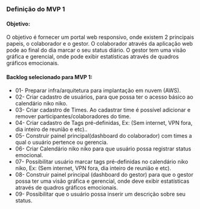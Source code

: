 ### Definição do MVP 1

#### Objetivo:

O objetivo é fornecer um portal web responsivo, onde existem 2 principais papeis, o colaborador e o gestor.
O colaborador através da aplicação web pode ao final do dia marcar o seu status diário.
O gestor tem uma visão gráfica e gerencial, onde pode exibir estatísticas através de quadros gráficos emocionais.

#### Backlog selecionado para MVP 1:

- 01- Preparar infra/arquitetura para implantação em nuvem (AWS).
- 02- Criar cadastro de usuários, para que possa ter o acesso básico ao calendário niko niko.
- 03- Criar cadastro de Times. Ao cadastrar time é possível adicionar e remover participantes/colaboradores do time.
- 04- Criar cadastro de Tags pré-definidas, Ex: (Sem internet, VPN fora, dia inteiro de reunião e etc)..
- 05- Construir painel principal(dashboard do colaborador) com times a qual o usuário pertence ou gerencia.
- 06- Criar Calendário niko niko para que usuário possa registrar status emocional.
- 07- Possibilitar usuário marcar tags pré-definidas no calendário niko niko, Ex: (Sem internet, VPN fora, dia inteiro de reunião e etc).
- 08- Construir painel principal (dashboard do gestor) para que o gestor possa ter uma visão gráfica e gerencial, onde deve exibir estatísticas através de quadros gráficos emocionais.
- 09- Possibilitar que o usuário possa inserir um descrição sobre seu status.
